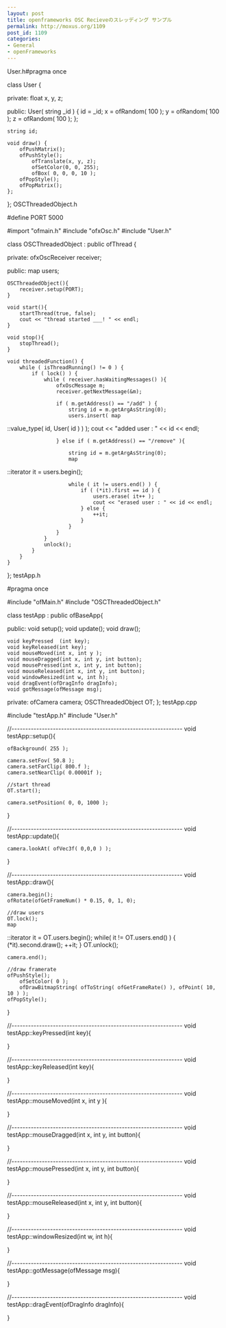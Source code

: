 ```yaml
---
layout: post
title: openframeworks OSC Recieveのスレッディング サンプル
permalink: http://moxus.org/1109
post_id: 1109
categories: 
- General
- openFrameworks
---
```


User.h#pragma once

class User {

private:
    float x, y, z;

public:
    User( string _id ) {
        id = _id;
        x = ofRandom( 100 );
        y = ofRandom( 100 );
        z = ofRandom( 100 );
    };

    string id;

    void draw() {
        ofPushMatrix();
        ofPushStyle();
            ofTranslate(x, y, z);
            ofSetColor(0, 0, 255);
            ofBox( 0, 0, 0, 10 );
        ofPopStyle();
        ofPopMatrix();
    };
};
OSCThreadedObject.h

#define PORT 5000

#import "ofmain.h"
#include "ofxOsc.h"
#include "User.h"

class OSCThreadedObject : public ofThread {

private:
    ofxOscReceiver receiver;

public:
    map
users;

    OSCThreadedObject(){
        receiver.setup(PORT);
    }

    void start(){
        startThread(true, false);
        cout << "thread started ___! " << endl;
    }

    void stop(){
        stopThread();
    }

    void threadedFunction() {
        while ( isThreadRunning() != 0 ) {
            if ( lock() ) {
                while ( receiver.hasWaitingMessages() ){
                    ofxOscMessage m;
                    receiver.getNextMessage(&m);

                    if ( m.getAddress() == "/add" ) {
                        string id = m.getArgAsString(0);
                        users.insert( map
::value_type( id, User( id ) ) );
                        cout << "added user : " << id << endl;

                    } else if ( m.getAddress() == "/remove" ){

                        string id = m.getArgAsString(0);
                        map
::iterator it = users.begin();

                        while ( it != users.end() ) {
                            if ( (*it).first == id ) {
                                users.erase( it++ );
                                cout << "erased user : " << id << endl;
                            } else {
                                ++it;
                            }
                        }
                    }
                }
                unlock();
            }
        }
    }
};
testApp.h

#pragma once

#include "ofMain.h"
#include "OSCThreadedObject.h"

class testApp : public ofBaseApp{

public:
    void setup();
    void update();
    void draw();

    void keyPressed  (int key);
    void keyReleased(int key);
    void mouseMoved(int x, int y );
    void mouseDragged(int x, int y, int button);
    void mousePressed(int x, int y, int button);
    void mouseReleased(int x, int y, int button);
    void windowResized(int w, int h);
    void dragEvent(ofDragInfo dragInfo);
    void gotMessage(ofMessage msg);

private:
    ofCamera camera;
    OSCThreadedObject OT;
};
testApp.cpp

#include "testApp.h"
#include "User.h"

//--------------------------------------------------------------
void testApp::setup(){

    ofBackground( 255 );

    camera.setFov( 50.8 );
    camera.setFarClip( 800.f );
    camera.setNearClip( 0.00001f );

    //start thread
    OT.start();

    camera.setPosition( 0, 0, 1000 );
}

//--------------------------------------------------------------
void testApp::update(){

    camera.lookAt( ofVec3f( 0,0,0 ) );

}

//--------------------------------------------------------------
void testApp::draw(){

    camera.begin();
    ofRotate(ofGetFrameNum() * 0.15, 0, 1, 0);

    //draw users
    OT.lock();
    map
::iterator it = OT.users.begin();
    while( it != OT.users.end() ) {
        (*it).second.draw();
	++it;
    }
    OT.unlock();

    camera.end();

    //draw framerate
    ofPushStyle();
        ofSetColor( 0 );
        ofDrawBitmapString( ofToString( ofGetFrameRate() ), ofPoint( 10, 10 ) );
    ofPopStyle();
}

//--------------------------------------------------------------
void testApp::keyPressed(int key){

}

//--------------------------------------------------------------
void testApp::keyReleased(int key){

}

//--------------------------------------------------------------
void testApp::mouseMoved(int x, int y ){

}

//--------------------------------------------------------------
void testApp::mouseDragged(int x, int y, int button){

}

//--------------------------------------------------------------
void testApp::mousePressed(int x, int y, int button){

}

//--------------------------------------------------------------
void testApp::mouseReleased(int x, int y, int button){

}

//--------------------------------------------------------------
void testApp::windowResized(int w, int h){

}

//--------------------------------------------------------------
void testApp::gotMessage(ofMessage msg){

}

//--------------------------------------------------------------
void testApp::dragEvent(ofDragInfo dragInfo){ 

}
